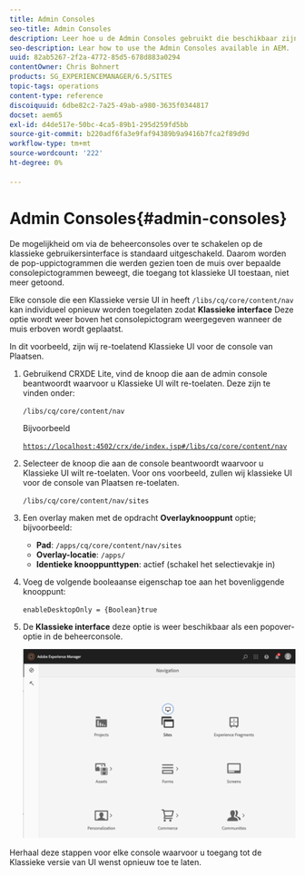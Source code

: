 ```yaml
---
title: Admin Consoles
seo-title: Admin Consoles
description: Leer hoe u de Admin Consoles gebruikt die beschikbaar zijn in AEM.
seo-description: Lear how to use the Admin Consoles available in AEM.
uuid: 82ab5267-2f2a-4772-85d5-678d883a0294
contentOwner: Chris Bohnert
products: SG_EXPERIENCEMANAGER/6.5/SITES
topic-tags: operations
content-type: reference
discoiquuid: 6dbe82c2-7a25-49ab-a980-3635f0344817
docset: aem65
exl-id: d4de517e-50bc-4ca5-89b1-295d259fd5bb
source-git-commit: b220adf6fa3e9faf94389b9a9416b7fca2f89d9d
workflow-type: tm+mt
source-wordcount: '222'
ht-degree: 0%

---
```


# Admin Consoles{#admin-consoles}

De mogelijkheid om via de beheerconsoles over te schakelen op de klassieke gebruikersinterface is standaard uitgeschakeld. Daarom worden de pop-uppictogrammen die werden gezien toen de muis over bepaalde consolepictogrammen beweegt, die toegang tot klassieke UI toestaan, niet meer getoond.

Elke console die een Klassieke versie UI in heeft `/libs/cq/core/content/nav` kan individueel opnieuw worden toegelaten zodat **Klassieke interface** Deze optie wordt weer boven het consolepictogram weergegeven wanneer de muis erboven wordt geplaatst.

In dit voorbeeld, zijn wij re-toelatend Klassieke UI voor de console van Plaatsen.

1. Gebruikend CRXDE Lite, vind de knoop die aan de admin console beantwoordt waarvoor u Klassieke UI wilt re-toelaten. Deze zijn te vinden onder:

   `/libs/cq/core/content/nav`

   Bijvoorbeeld

   [ `https://localhost:4502/crx/de/index.jsp#/libs/cq/core/content/nav`](https://localhost:4502/crx/de/index.jsp#/libs/cq/core/content/nav)

1. Selecteer de knoop die aan de console beantwoordt waarvoor u Klassieke UI wilt re-toelaten. Voor ons voorbeeld, zullen wij klassieke UI voor de console van Plaatsen re-toelaten.

   `/libs/cq/core/content/nav/sites`

1. Een overlay maken met de opdracht **Overlayknooppunt** optie; bijvoorbeeld:

   * **Pad**: `/apps/cq/core/content/nav/sites`
   * **Overlay-locatie**: `/apps/`
   * **Identieke knooppunttypen**: actief (schakel het selectievakje in)

1. Voeg de volgende booleaanse eigenschap toe aan het bovenliggende knooppunt:

   `enableDesktopOnly = {Boolean}true`

1. De **Klassieke interface** deze optie is weer beschikbaar als een popover-optie in de beheerconsole.

   ![](assets/syui-01-2019-02-27-15-16-55.png)

Herhaal deze stappen voor elke console waarvoor u toegang tot de Klassieke versie van UI wenst opnieuw toe te laten.
